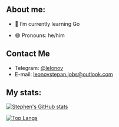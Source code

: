 ## About me:

- 🌱 I’m currently learning Go

- 😄 Pronouns: he/him

## Contact Me

- Telegram: [@lelonov](https://t.me/lelonov23/)
- E-mail: [leonovstepan.jobs@outlook.com](mailto:leonovstepan.jobs@outlook.com)

## My stats:

[![Stephen's GitHub stats](https://github-readme-stats.vercel.app/api?username=lelonov23&show_icons=true&theme=radical)](https://github.com/anuraghazra/github-readme-stats)

[![Top Langs](https://github-readme-stats.vercel.app/api/top-langs/?username=lelonov23&theme=radical)](https://github.com/anuraghazra/github-readme-stats)
